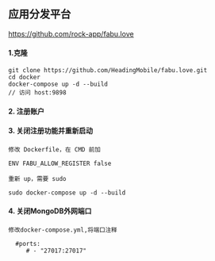 ## 应用分发平台

https://github.com/rock-app/fabu.love

#### 1.克隆
```
git clone https://github.com/HeadingMobile/fabu.love.git
cd docker
docker-compose up -d --build
// 访问 host:9898
```

#### 2. 注册账户

#### 3. 关闭注册功能并重新启动
```
修改 Dockerfile，在 CMD 前加

ENV FABU_ALLOW_REGISTER false

重新 up，需要 sudo 

sudo docker-compose up -d --build
```

#### 4. 关闭MongoDB外网端口
```
修改docker-compose.yml,将端口注释

  #ports:
     # - "27017:27017"
```